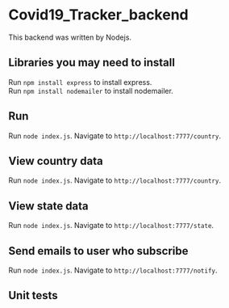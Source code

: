 # Covid19_Tracker\_backend

This backend was written by Nodejs.

## Libraries you may need to install

Run `npm install express` to install express.  
Run `npm install nodemailer` to install nodemailer.

## Run

Run `node index.js`. Navigate to `http://localhost:7777/country`.

## View country data

Run `node index.js`. Navigate to `http://localhost:7777/country`.

## View state data

Run `node index.js`. Navigate to `http://localhost:7777/state`.

## Send emails to user who subscribe

Run `node index.js`. Navigate to `http://localhost:7777/notify`.

## Unit tests

